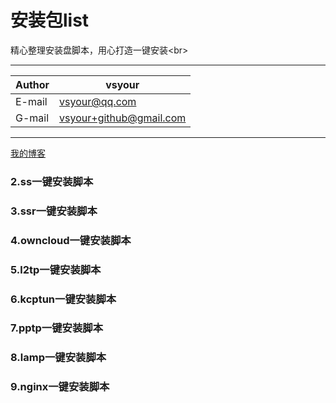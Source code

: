 安装包list
====
精心整理安装盘脚本，用心打造一键安装\<br> 



****
	
|Author|vsyour|
|---|---
|E-mail|vsyour@qq.com
|G-mail|vsyour+github@gmail.com


****
[我的博客](http://www.xd10086.com)  

[1.kangle一键安装脚本]:https://i.imgur.com/18j9Hmr.jpg "kangle一键安装脚本"

### 2.ss一键安装脚本 
### 3.ssr一键安装脚本 
### 4.owncloud一键安装脚本 
### 5.l2tp一键安装脚本 
### 6.kcptun一键安装脚本
### 7.pptp一键安装脚本 
### 8.lamp一键安装脚本 
### 9.nginx一键安装脚本
